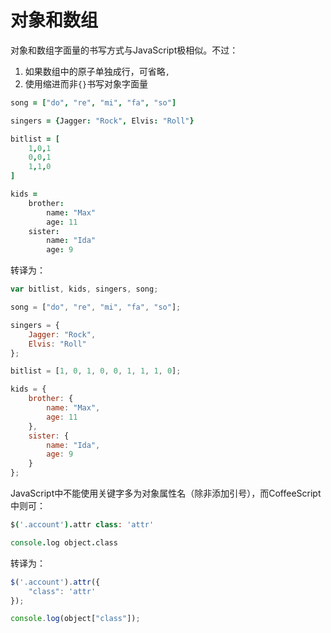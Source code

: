 # 对象和数组

对象和数组字面量的书写方式与JavaScript极相似。不过：

1.  如果数组中的原子单独成行，可省略`,`
2.  使用缩进而非`{}`书写对象字面量

```coffee
song = ["do", "re", "mi", "fa", "so"]

singers = {Jagger: "Rock", Elvis: "Roll"}

bitlist = [
    1,0,1
    0,0,1
    1,1,0
]

kids =
    brother:
        name: "Max"
        age: 11
    sister:
        name: "Ida"
        age: 9
```

转译为：

```js
var bitlist, kids, singers, song;

song = ["do", "re", "mi", "fa", "so"];

singers = {
	Jagger: "Rock",
	Elvis: "Roll"
};

bitlist = [1, 0, 1, 0, 0, 1, 1, 1, 0];

kids = {
	brother: {
		name: "Max",
		age: 11
	},
	sister: {
		name: "Ida",
		age: 9
	}
};
```

JavaScript中不能使用关键字多为对象属性名（除非添加引号），而CoffeeScript中则可：

```coffee
$('.account').attr class: 'attr'

console.log object.class
```

转译为：

```js
$('.account').attr({
	"class": 'attr'
});

console.log(object["class"]);
```
